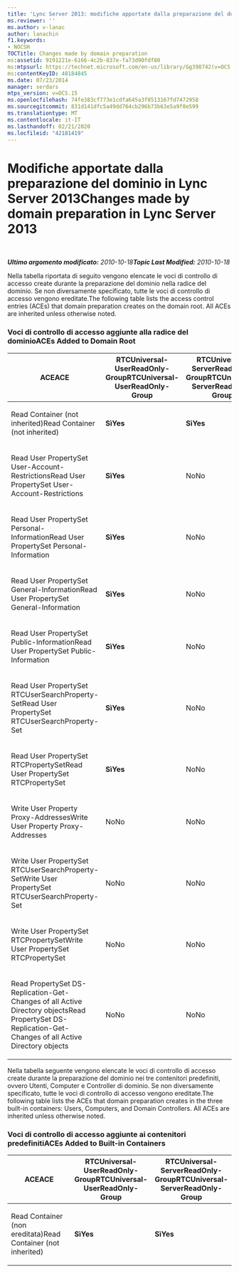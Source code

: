 ```yaml
---
title: 'Lync Server 2013: modifiche apportate dalla preparazione del dominio'
ms.reviewer: ''
ms.author: v-lanac
author: lanachin
f1.keywords:
- NOCSH
TOCTitle: Changes made by domain preparation
ms:assetid: 9191221e-6166-4c2b-837e-fa73d90fdf80
ms:mtpsurl: https://technet.microsoft.com/en-us/library/Gg398742(v=OCS.15)
ms:contentKeyID: 48184845
ms.date: 07/23/2014
manager: serdars
mtps_version: v=OCS.15
ms.openlocfilehash: 74fe383cf773e1cdfa645a3f8513167fd7472958
ms.sourcegitcommit: 831d141dfc5a49dd764cb296b73b63e5a9f8e599
ms.translationtype: MT
ms.contentlocale: it-IT
ms.lasthandoff: 02/21/2020
ms.locfileid: "42181419"
---
```

<div data-xmlns="http://www.w3.org/1999/xhtml">

<div class="topic" data-xmlns="http://www.w3.org/1999/xhtml" data-msxsl="urn:schemas-microsoft-com:xslt" data-cs="https://msdn.microsoft.com/">

<div data-asp="https://msdn2.microsoft.com/asp">

# <a name="changes-made-by-domain-preparation-in-lync-server-2013"></a><span data-ttu-id="1fd4e-102">Modifiche apportate dalla preparazione del dominio in Lync Server 2013</span><span class="sxs-lookup"><span data-stu-id="1fd4e-102">Changes made by domain preparation in Lync Server 2013</span></span>

</div>

<div id="mainSection">

<div id="mainBody">

<span> </span>

<span data-ttu-id="1fd4e-103">_**Ultimo argomento modificato:** 2010-10-18_</span><span class="sxs-lookup"><span data-stu-id="1fd4e-103">_**Topic Last Modified:** 2010-10-18_</span></span>

<span data-ttu-id="1fd4e-p101">Nella tabella riportata di seguito vengono elencate le voci di controllo di accesso create durante la preparazione del dominio nella radice del dominio. Se non diversamente specificato, tutte le voci di controllo di accesso vengono ereditate.</span><span class="sxs-lookup"><span data-stu-id="1fd4e-p101">The following table lists the access control entries (ACEs) that domain preparation creates on the domain root. All ACEs are inherited unless otherwise noted.</span></span>

<div id="sectionSection0" class="section">

### <a name="aces-added-to-domain-root"></a><span data-ttu-id="1fd4e-106">Voci di controllo di accesso aggiunte alla radice del dominio</span><span class="sxs-lookup"><span data-stu-id="1fd4e-106">ACEs Added to Domain Root</span></span>

<table style="width:100%;">
<colgroup>
<col style="width: 16%" />
<col style="width: 16%" />
<col style="width: 16%" />
<col style="width: 16%" />
<col style="width: 16%" />
<col style="width: 16%" />
</colgroup>
<thead>
<tr class="header">
<th><span data-ttu-id="1fd4e-107">ACE</span><span class="sxs-lookup"><span data-stu-id="1fd4e-107">ACE</span></span></th>
<th><span data-ttu-id="1fd4e-108">RTCUniversal-UserReadOnly-Group</span><span class="sxs-lookup"><span data-stu-id="1fd4e-108">RTCUniversal-UserReadOnly-Group</span></span></th>
<th><span data-ttu-id="1fd4e-109">RTCUniversal-ServerReadOnly-Group</span><span class="sxs-lookup"><span data-stu-id="1fd4e-109">RTCUniversal-ServerReadOnly-Group</span></span></th>
<th><span data-ttu-id="1fd4e-110">RTCUniversal-UserAdmins</span><span class="sxs-lookup"><span data-stu-id="1fd4e-110">RTCUniversal-UserAdmins</span></span></th>
<th><span data-ttu-id="1fd4e-111">RTCHSUniversal-Services</span><span class="sxs-lookup"><span data-stu-id="1fd4e-111">RTCHSUniversal-Services</span></span></th>
<th><span data-ttu-id="1fd4e-112">Utenti autenticati</span><span class="sxs-lookup"><span data-stu-id="1fd4e-112">Authenticated-Users</span></span></th>
</tr>
</thead>
<tbody>
<tr class="odd">
<td><p><span data-ttu-id="1fd4e-113">Read Container (not inherited)</span><span class="sxs-lookup"><span data-stu-id="1fd4e-113">Read Container (not inherited)</span></span></p></td>
<td><p><span data-ttu-id="1fd4e-114"><strong>Sì</strong></span><span class="sxs-lookup"><span data-stu-id="1fd4e-114"><strong>Yes</strong></span></span></p></td>
<td><p><span data-ttu-id="1fd4e-115"><strong>Sì</strong></span><span class="sxs-lookup"><span data-stu-id="1fd4e-115"><strong>Yes</strong></span></span></p></td>
<td><p><span data-ttu-id="1fd4e-116">No</span><span class="sxs-lookup"><span data-stu-id="1fd4e-116">No</span></span></p></td>
<td><p><span data-ttu-id="1fd4e-117">No</span><span class="sxs-lookup"><span data-stu-id="1fd4e-117">No</span></span></p></td>
<td><p><span data-ttu-id="1fd4e-118">No</span><span class="sxs-lookup"><span data-stu-id="1fd4e-118">No</span></span></p></td>
</tr>
<tr class="even">
<td><p><span data-ttu-id="1fd4e-119">Read User PropertySet User-Account-Restrictions</span><span class="sxs-lookup"><span data-stu-id="1fd4e-119">Read User PropertySet User-Account-Restrictions</span></span></p></td>
<td><p><span data-ttu-id="1fd4e-120"><strong>Sì</strong></span><span class="sxs-lookup"><span data-stu-id="1fd4e-120"><strong>Yes</strong></span></span></p></td>
<td><p><span data-ttu-id="1fd4e-121">No</span><span class="sxs-lookup"><span data-stu-id="1fd4e-121">No</span></span></p></td>
<td><p><span data-ttu-id="1fd4e-122">No</span><span class="sxs-lookup"><span data-stu-id="1fd4e-122">No</span></span></p></td>
<td><p><span data-ttu-id="1fd4e-123">No</span><span class="sxs-lookup"><span data-stu-id="1fd4e-123">No</span></span></p></td>
<td><p><span data-ttu-id="1fd4e-124">No</span><span class="sxs-lookup"><span data-stu-id="1fd4e-124">No</span></span></p></td>
</tr>
<tr class="odd">
<td><p><span data-ttu-id="1fd4e-125">Read User PropertySet Personal-Information</span><span class="sxs-lookup"><span data-stu-id="1fd4e-125">Read User PropertySet Personal-Information</span></span></p></td>
<td><p><span data-ttu-id="1fd4e-126"><strong>Sì</strong></span><span class="sxs-lookup"><span data-stu-id="1fd4e-126"><strong>Yes</strong></span></span></p></td>
<td><p><span data-ttu-id="1fd4e-127">No</span><span class="sxs-lookup"><span data-stu-id="1fd4e-127">No</span></span></p></td>
<td><p><span data-ttu-id="1fd4e-128">No</span><span class="sxs-lookup"><span data-stu-id="1fd4e-128">No</span></span></p></td>
<td><p><span data-ttu-id="1fd4e-129">No</span><span class="sxs-lookup"><span data-stu-id="1fd4e-129">No</span></span></p></td>
<td><p><span data-ttu-id="1fd4e-130">No</span><span class="sxs-lookup"><span data-stu-id="1fd4e-130">No</span></span></p></td>
</tr>
<tr class="even">
<td><p><span data-ttu-id="1fd4e-131">Read User PropertySet General-Information</span><span class="sxs-lookup"><span data-stu-id="1fd4e-131">Read User PropertySet General-Information</span></span></p></td>
<td><p><span data-ttu-id="1fd4e-132"><strong>Sì</strong></span><span class="sxs-lookup"><span data-stu-id="1fd4e-132"><strong>Yes</strong></span></span></p></td>
<td><p><span data-ttu-id="1fd4e-133">No</span><span class="sxs-lookup"><span data-stu-id="1fd4e-133">No</span></span></p></td>
<td><p><span data-ttu-id="1fd4e-134">No</span><span class="sxs-lookup"><span data-stu-id="1fd4e-134">No</span></span></p></td>
<td><p><span data-ttu-id="1fd4e-135">No</span><span class="sxs-lookup"><span data-stu-id="1fd4e-135">No</span></span></p></td>
<td><p><span data-ttu-id="1fd4e-136">No</span><span class="sxs-lookup"><span data-stu-id="1fd4e-136">No</span></span></p></td>
</tr>
<tr class="odd">
<td><p><span data-ttu-id="1fd4e-137">Read User PropertySet Public-Information</span><span class="sxs-lookup"><span data-stu-id="1fd4e-137">Read User PropertySet Public-Information</span></span></p></td>
<td><p><span data-ttu-id="1fd4e-138"><strong>Sì</strong></span><span class="sxs-lookup"><span data-stu-id="1fd4e-138"><strong>Yes</strong></span></span></p></td>
<td><p><span data-ttu-id="1fd4e-139">No</span><span class="sxs-lookup"><span data-stu-id="1fd4e-139">No</span></span></p></td>
<td><p><span data-ttu-id="1fd4e-140">No</span><span class="sxs-lookup"><span data-stu-id="1fd4e-140">No</span></span></p></td>
<td><p><span data-ttu-id="1fd4e-141">No</span><span class="sxs-lookup"><span data-stu-id="1fd4e-141">No</span></span></p></td>
<td><p><span data-ttu-id="1fd4e-142">No</span><span class="sxs-lookup"><span data-stu-id="1fd4e-142">No</span></span></p></td>
</tr>
<tr class="even">
<td><p><span data-ttu-id="1fd4e-143">Read User PropertySet RTCUserSearchProperty-Set</span><span class="sxs-lookup"><span data-stu-id="1fd4e-143">Read User PropertySet RTCUserSearchProperty-Set</span></span></p></td>
<td><p><span data-ttu-id="1fd4e-144"><strong>Sì</strong></span><span class="sxs-lookup"><span data-stu-id="1fd4e-144"><strong>Yes</strong></span></span></p></td>
<td><p><span data-ttu-id="1fd4e-145">No</span><span class="sxs-lookup"><span data-stu-id="1fd4e-145">No</span></span></p></td>
<td><p><span data-ttu-id="1fd4e-146">No</span><span class="sxs-lookup"><span data-stu-id="1fd4e-146">No</span></span></p></td>
<td><p><span data-ttu-id="1fd4e-147">No</span><span class="sxs-lookup"><span data-stu-id="1fd4e-147">No</span></span></p></td>
<td><p><span data-ttu-id="1fd4e-148"><strong>Sì</strong></span><span class="sxs-lookup"><span data-stu-id="1fd4e-148"><strong>Yes</strong></span></span></p></td>
</tr>
<tr class="odd">
<td><p><span data-ttu-id="1fd4e-149">Read User PropertySet RTCPropertySet</span><span class="sxs-lookup"><span data-stu-id="1fd4e-149">Read User PropertySet RTCPropertySet</span></span></p></td>
<td><p><span data-ttu-id="1fd4e-150"><strong>Sì</strong></span><span class="sxs-lookup"><span data-stu-id="1fd4e-150"><strong>Yes</strong></span></span></p></td>
<td><p><span data-ttu-id="1fd4e-151">No</span><span class="sxs-lookup"><span data-stu-id="1fd4e-151">No</span></span></p></td>
<td><p><span data-ttu-id="1fd4e-152">No</span><span class="sxs-lookup"><span data-stu-id="1fd4e-152">No</span></span></p></td>
<td><p><span data-ttu-id="1fd4e-153">No</span><span class="sxs-lookup"><span data-stu-id="1fd4e-153">No</span></span></p></td>
<td><p><span data-ttu-id="1fd4e-154">No</span><span class="sxs-lookup"><span data-stu-id="1fd4e-154">No</span></span></p></td>
</tr>
<tr class="even">
<td><p><span data-ttu-id="1fd4e-155">Write User Property Proxy-Addresses</span><span class="sxs-lookup"><span data-stu-id="1fd4e-155">Write User Property Proxy-Addresses</span></span></p></td>
<td><p><span data-ttu-id="1fd4e-156">No</span><span class="sxs-lookup"><span data-stu-id="1fd4e-156">No</span></span></p></td>
<td><p><span data-ttu-id="1fd4e-157">No</span><span class="sxs-lookup"><span data-stu-id="1fd4e-157">No</span></span></p></td>
<td><p><span data-ttu-id="1fd4e-158"><strong>Sì</strong></span><span class="sxs-lookup"><span data-stu-id="1fd4e-158"><strong>Yes</strong></span></span></p></td>
<td><p><span data-ttu-id="1fd4e-159">No</span><span class="sxs-lookup"><span data-stu-id="1fd4e-159">No</span></span></p></td>
<td><p><span data-ttu-id="1fd4e-160">No</span><span class="sxs-lookup"><span data-stu-id="1fd4e-160">No</span></span></p></td>
</tr>
<tr class="odd">
<td><p><span data-ttu-id="1fd4e-161">Write User PropertySet RTCUserSearchProperty-Set</span><span class="sxs-lookup"><span data-stu-id="1fd4e-161">Write User PropertySet RTCUserSearchProperty-Set</span></span></p></td>
<td><p><span data-ttu-id="1fd4e-162">No</span><span class="sxs-lookup"><span data-stu-id="1fd4e-162">No</span></span></p></td>
<td><p><span data-ttu-id="1fd4e-163">No</span><span class="sxs-lookup"><span data-stu-id="1fd4e-163">No</span></span></p></td>
<td><p><span data-ttu-id="1fd4e-164"><strong>Sì</strong></span><span class="sxs-lookup"><span data-stu-id="1fd4e-164"><strong>Yes</strong></span></span></p></td>
<td><p><span data-ttu-id="1fd4e-165">No</span><span class="sxs-lookup"><span data-stu-id="1fd4e-165">No</span></span></p></td>
<td><p><span data-ttu-id="1fd4e-166">No</span><span class="sxs-lookup"><span data-stu-id="1fd4e-166">No</span></span></p></td>
</tr>
<tr class="even">
<td><p><span data-ttu-id="1fd4e-167">Write User PropertySet RTCPropertySet</span><span class="sxs-lookup"><span data-stu-id="1fd4e-167">Write User PropertySet RTCPropertySet</span></span></p></td>
<td><p><span data-ttu-id="1fd4e-168">No</span><span class="sxs-lookup"><span data-stu-id="1fd4e-168">No</span></span></p></td>
<td><p><span data-ttu-id="1fd4e-169">No</span><span class="sxs-lookup"><span data-stu-id="1fd4e-169">No</span></span></p></td>
<td><p><span data-ttu-id="1fd4e-170"><strong>Sì</strong></span><span class="sxs-lookup"><span data-stu-id="1fd4e-170"><strong>Yes</strong></span></span></p></td>
<td><p><span data-ttu-id="1fd4e-171">No</span><span class="sxs-lookup"><span data-stu-id="1fd4e-171">No</span></span></p></td>
<td><p><span data-ttu-id="1fd4e-172">No</span><span class="sxs-lookup"><span data-stu-id="1fd4e-172">No</span></span></p></td>
</tr>
<tr class="odd">
<td><p><span data-ttu-id="1fd4e-173">Read PropertySet DS-Replication-Get-Changes of all Active Directory objects</span><span class="sxs-lookup"><span data-stu-id="1fd4e-173">Read PropertySet DS-Replication-Get-Changes of all Active Directory objects</span></span></p></td>
<td><p><span data-ttu-id="1fd4e-174">No</span><span class="sxs-lookup"><span data-stu-id="1fd4e-174">No</span></span></p></td>
<td><p><span data-ttu-id="1fd4e-175">No</span><span class="sxs-lookup"><span data-stu-id="1fd4e-175">No</span></span></p></td>
<td><p><span data-ttu-id="1fd4e-176">No</span><span class="sxs-lookup"><span data-stu-id="1fd4e-176">No</span></span></p></td>
<td><p><span data-ttu-id="1fd4e-177"><strong>Sì</strong></span><span class="sxs-lookup"><span data-stu-id="1fd4e-177"><strong>Yes</strong></span></span></p></td>
<td><p><span data-ttu-id="1fd4e-178">No</span><span class="sxs-lookup"><span data-stu-id="1fd4e-178">No</span></span></p></td>
</tr>
</tbody>
</table>


<span data-ttu-id="1fd4e-p102">Nella tabella seguente vengono elencate le voci di controllo di accesso create durante la preparazione del dominio nei tre contenitori predefiniti, ovvero Utenti, Computer e Controller di dominio. Se non diversamente specificato, tutte le voci di controllo di accesso vengono ereditate.</span><span class="sxs-lookup"><span data-stu-id="1fd4e-p102">The following table lists the ACEs that domain preparation creates in the three built-in containers: Users, Computers, and Domain Controllers. All ACEs are inherited unless otherwise noted.</span></span>

### <a name="aces-added-to-built-in-containers"></a><span data-ttu-id="1fd4e-181">Voci di controllo di accesso aggiunte ai contenitori predefiniti</span><span class="sxs-lookup"><span data-stu-id="1fd4e-181">ACEs Added to Built-in Containers</span></span>

<table>
<colgroup>
<col style="width: 33%" />
<col style="width: 33%" />
<col style="width: 33%" />
</colgroup>
<thead>
<tr class="header">
<th><span data-ttu-id="1fd4e-182">ACE</span><span class="sxs-lookup"><span data-stu-id="1fd4e-182">ACE</span></span></th>
<th><span data-ttu-id="1fd4e-183">RTCUniversal-UserReadOnly-Group</span><span class="sxs-lookup"><span data-stu-id="1fd4e-183">RTCUniversal-UserReadOnly-Group</span></span></th>
<th><span data-ttu-id="1fd4e-184">RTCUniversal-ServerReadOnly-Group</span><span class="sxs-lookup"><span data-stu-id="1fd4e-184">RTCUniversal-ServerReadOnly-Group</span></span></th>
</tr>
</thead>
<tbody>
<tr class="odd">
<td><p><span data-ttu-id="1fd4e-185">Read Container (non ereditata)</span><span class="sxs-lookup"><span data-stu-id="1fd4e-185">Read Container (not inherited)</span></span></p></td>
<td><p><span data-ttu-id="1fd4e-186"><strong>Sì</strong></span><span class="sxs-lookup"><span data-stu-id="1fd4e-186"><strong>Yes</strong></span></span></p></td>
<td><p><span data-ttu-id="1fd4e-187"><strong>Sì</strong></span><span class="sxs-lookup"><span data-stu-id="1fd4e-187"><strong>Yes</strong></span></span></p></td>
</tr>
</tbody>
</table>


</div>

</div>

<span> </span>

</div>

</div>

</div>


